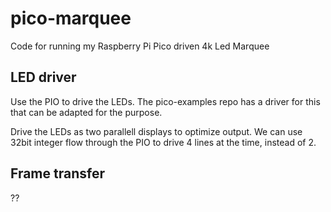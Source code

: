 # pico-marquee
Code for running my Raspberry Pi Pico driven 4k Led Marquee 

## LED driver

Use the PIO to drive the LEDs. 
The pico-examples repo has a driver for this that can be adapted for the purpose.

Drive the LEDs as two parallell displays to optimize output.
We can use 32bit integer flow through the PIO to drive 4 lines at the time, instead of 2.

## Frame transfer

??
